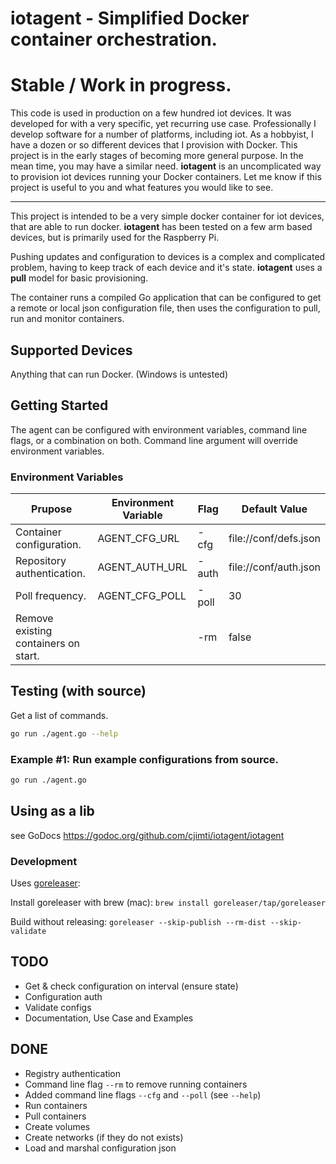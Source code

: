 # iotagent - Simplified Docker container orchestration.

# Stable / Work in progress.

This code is used in production on a few hundred iot devices. It was developed for with a very specific, yet recurring use case. Professionally I develop software for a number of platforms, including iot. As a hobbyist, I have a dozen or so different devices that I provision with Docker. This project is in the early stages of becoming more general purpose. In the mean time, you may have a similar need. **iotagent** is an uncomplicated way to provision iot devices running your Docker containers. Let me know if this project is useful to you and what features you would like to see.

----

This project is intended to be a very simple docker container for iot devices, that are able to run docker. **iotagent** has been tested on a few arm based devices, but is primarily used for the Raspberry Pi.

Pushing updates and configuration to devices is a complex and complicated problem, having to keep track of each device and it's state. **iotagent** uses a **pull** model for basic provisioning.

The container runs a compiled Go application that can be configured to get a remote or local json configuration file, then uses the configuration to pull, run and monitor containers.



## Supported Devices

Anything that can run Docker. (Windows is untested)

## Getting Started

The agent can be configured with environment variables, command line flags, or a combination on both. Command line argument will override environment variables.

### Environment Variables

| Prupose                    | Environment Variable | Flag  | Default Value |
| -------                    | -------------------- | ----  | ------------- |
| Container configuration.   | AGENT_CFG_URL        | -cfg  | file://conf/defs.json |
| Repository authentication. | AGENT_AUTH_URL       | -auth | file://conf/auth.json |
| Poll frequency.            | AGENT_CFG_POLL       | -poll | 30    |
| Remove existing containers on start. |            | -rm   | false |


## Testing (with source)

Get a list of commands.

```bash
go run ./agent.go --help
```

### Example #1: Run example configurations from source.

```bash
go run ./agent.go
```

## Using as a lib

see GoDocs
https://godoc.org/github.com/cjimti/iotagent/iotagent

### Development

Uses [goreleaser](https://goreleaser.com):

Install goreleaser with brew (mac):
`brew install goreleaser/tap/goreleaser`

Build without releasing:
`goreleaser --skip-publish --rm-dist --skip-validate`


## TODO

- Get & check configuration on interval (ensure state)
- Configuration auth
- Validate configs
- Documentation, Use Case and Examples

## DONE

- Registry authentication
- Command line flag `--rm` to remove running containers
- Added command line flags `--cfg` and `--poll` (see `--help`)
- Run containers
- Pull containers
- Create volumes
- Create networks (if they do not exists)
- Load and marshal configuration json

